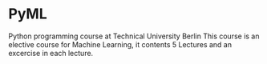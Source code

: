 # PyML
Python programming course at Technical University Berlin
This course is an elective course for Machine Learning, it contents 5 Lectures and an excercise in each lecture.
